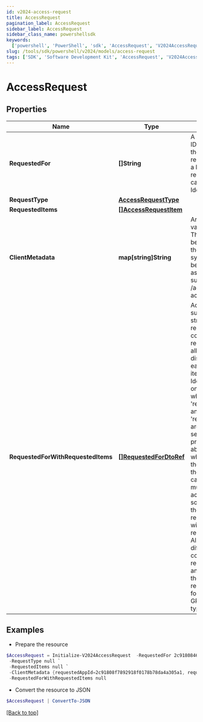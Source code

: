 ```yaml
---
id: v2024-access-request
title: AccessRequest
pagination_label: AccessRequest
sidebar_label: AccessRequest
sidebar_class_name: powershellsdk
keywords:
  ['powershell', 'PowerShell', 'sdk', 'AccessRequest', 'V2024AccessRequest']
slug: /tools/sdk/powershell/v2024/models/access-request
tags: ['SDK', 'Software Development Kit', 'AccessRequest', 'V2024AccessRequest']
---
```


# AccessRequest

## Properties

| Name | Type | Description | Notes |
| --- | --- | --- | --- |
| **RequestedFor** | **[]String** | A list of Identity IDs for whom the Access is requested. If it's a Revoke request, there can only be one Identity ID. | [required] |
| **RequestType** | [**AccessRequestType**](access-request-type) |  | [optional] |
| **RequestedItems** | [**[]AccessRequestItem**](access-request-item) |  | [required] |
| **ClientMetadata** | **map[string]String** | Arbitrary key-value pairs. They will never be processed by the IdentityNow system but will be returned on associated APIs such as /account-activities. | [optional] |
| **RequestedForWithRequestedItems** | [**[]RequestedForDtoRef**](requested-for-dto-ref) | Additional submit data structure with requestedFor containing requestedItems allowing distinction for each request item and Identity. _ Can only be used when 'requestedFor' and 'requestedItems' are not separately provided _ Adds ability to specify which account the user wants the access on, in case they have multiple accounts on a source _ Allows the ability to request items with different remove dates _ Also allows different combinations of request items and identities in the same request \* Only for use in GRANT_ACCESS type requests | [optional] |

## Examples

- Prepare the resource

```powershell
$AccessRequest = Initialize-V2024AccessRequest  -RequestedFor 2c918084660f45d6016617daa9210584 `
 -RequestType null `
 -RequestedItems null `
 -ClientMetadata {requestedAppId=2c91808f7892918f0178b78da4a305a1, requestedAppName=test-app} `
 -RequestedForWithRequestedItems null
```

- Convert the resource to JSON

```powershell
$AccessRequest | ConvertTo-JSON
```

[[Back to top]](#)
